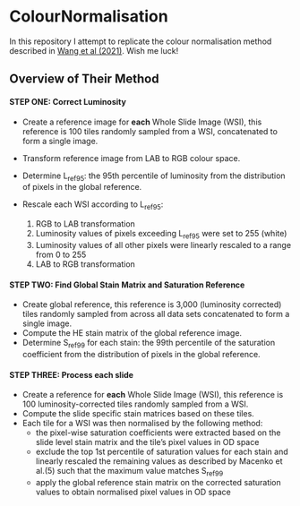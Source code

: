 # ColourNormalisation

In this repository I attempt to replicate the colour normalisation method described in [Wang et al (2021)](https://aacrjournals.org/cancerres/article/81/19/5115/670326/Predicting-Molecular-Phenotypes-from). Wish me luck! 


## Overview of Their Method

#### STEP ONE: Correct Luminosity
- Create a reference image for **each** Whole Slide Image (WSI), this reference is 100 tiles randomly sampled from a WSI, concatenated to form a single image. 
- Transform reference image from LAB to RGB colour space.
- Determine L<sub>ref95</sub>: the 95th percentile of luminosity from the distribution of pixels in the global reference. 
- Rescale each WSI according to L<sub>ref95</sub>:

    1. RGB to LAB transformation
    2. Luminosity values of pixels exceeding L<sub>ref95</sub> were set to 255 (white)
    3. Luminosity values of all other pixels were linearly rescaled to a range from 0 to 255
    4. LAB to RGB transformation

#### STEP TWO: Find Global Stain Matrix and Saturation Reference
- Create global reference, this reference is 3,000 (luminosity corrected) tiles randomly sampled from across all data sets concatenated to form a single image. 
- Compute the HE stain matrix of the global reference image. 
- Determine S<sub>ref99</sub> for each stain: the 99th percentile of the saturation coefficient from the distribution of pixels in the global reference.

#### STEP THREE: Process each slide
- Create a reference for **each** Whole Slide Image (WSI), this reference is 100 luminosity-corrected tiles randomly sampled from a WSI. 
- Compute the slide specific stain matrices based on these tiles. 
- Each tile for a WSI was then normalised by the following method:
  - the pixel-wise saturation coefficients were extracted based on the slide level stain matrix and the tile’s pixel values in OD space
  - exclude the top 1st percentile of saturation values for each stain and linearly rescaled the remaining values as described by Macenko et al.(5) such that the maximum value matches S<sub>ref99</sub> 
  - apply the global reference stain matrix on the corrected saturation values to obtain normalised pixel values in OD space
